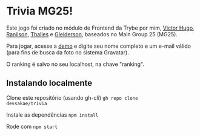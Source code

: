 # Trivia MG25!
Este jogo foi criado no módulo de Frontend da Trybe por mim, [Victor Hugo](https://github.com/victorftw), [Ranilson](https://github.com/ranilsonbaldez), [Thalles](https://github.com/Thales-Leal) e [Gleiderson](https://github.com/gleidersondavid), baseados no Main Group 25 (MG25).

Para jogar, acesse a [demo](http://devsakae.me/trivia) e digite seu nome completo e um e-mail válido (para fins de busca da foto no sistema Gravatar).

O ranking é salvo no seu localhost, na chave "ranking".

## Instalando localmente

Clone este repositório (usando gh-cli) <code>gh repo clone devsakae/trivia</code>

Instale as dependências <code>npm install</code>

Rode com <code>npm start</code>

